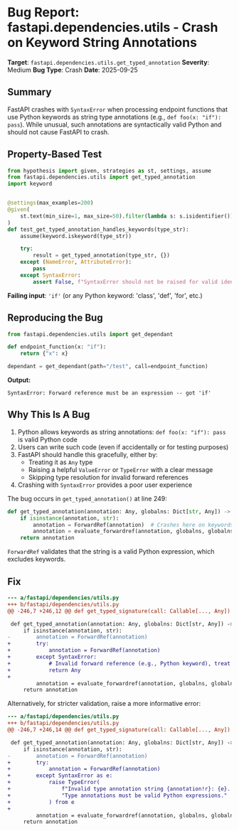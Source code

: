 # Bug Report: fastapi.dependencies.utils - Crash on Keyword String Annotations

**Target**: `fastapi.dependencies.utils.get_typed_annotation`
**Severity**: Medium
**Bug Type**: Crash
**Date**: 2025-09-25

## Summary

FastAPI crashes with `SyntaxError` when processing endpoint functions that use Python keywords as string type annotations (e.g., `def foo(x: "if"): pass`). While unusual, such annotations are syntactically valid Python and should not cause FastAPI to crash.

## Property-Based Test

```python
from hypothesis import given, strategies as st, settings, assume
from fastapi.dependencies.utils import get_typed_annotation
import keyword


@settings(max_examples=200)
@given(
    st.text(min_size=1, max_size=50).filter(lambda s: s.isidentifier()),
)
def test_get_typed_annotation_handles_keywords(type_str):
    assume(keyword.iskeyword(type_str))

    try:
        result = get_typed_annotation(type_str, {})
    except (NameError, AttributeError):
        pass
    except SyntaxError:
        assert False, f"SyntaxError should not be raised for valid identifier '{type_str}'"
```

**Failing input**: `'if'` (or any Python keyword: 'class', 'def', 'for', etc.)

## Reproducing the Bug

```python
from fastapi.dependencies.utils import get_dependant

def endpoint_function(x: "if"):
    return {"x": x}

dependant = get_dependant(path="/test", call=endpoint_function)
```

**Output:**
```
SyntaxError: Forward reference must be an expression -- got 'if'
```

## Why This Is A Bug

1. Python allows keywords as string annotations: `def foo(x: "if"): pass` is valid Python code
2. Users can write such code (even if accidentally or for testing purposes)
3. FastAPI should handle this gracefully, either by:
   - Treating it as `Any` type
   - Raising a helpful `ValueError` or `TypeError` with a clear message
   - Skipping type resolution for invalid forward references
4. Crashing with `SyntaxError` provides a poor user experience

The bug occurs in `get_typed_annotation()` at line 249:
```python
def get_typed_annotation(annotation: Any, globalns: Dict[str, Any]) -> Any:
    if isinstance(annotation, str):
        annotation = ForwardRef(annotation)  # Crashes here on keywords
        annotation = evaluate_forwardref(annotation, globalns, globalns)
    return annotation
```

`ForwardRef` validates that the string is a valid Python expression, which excludes keywords.

## Fix

```diff
--- a/fastapi/dependencies/utils.py
+++ b/fastapi/dependencies/utils.py
@@ -246,7 +246,12 @@ def get_typed_signature(call: Callable[..., Any]) -> inspect.Signature:

 def get_typed_annotation(annotation: Any, globalns: Dict[str, Any]) -> Any:
     if isinstance(annotation, str):
-        annotation = ForwardRef(annotation)
+        try:
+            annotation = ForwardRef(annotation)
+        except SyntaxError:
+            # Invalid forward reference (e.g., Python keyword), treat as Any
+            return Any
+
         annotation = evaluate_forwardref(annotation, globalns, globalns)
     return annotation
```

Alternatively, for stricter validation, raise a more informative error:

```diff
--- a/fastapi/dependencies/utils.py
+++ b/fastapi/dependencies/utils.py
@@ -246,7 +246,14 @@ def get_typed_signature(call: Callable[..., Any]) -> inspect.Signature:

 def get_typed_annotation(annotation: Any, globalns: Dict[str, Any]) -> Any:
     if isinstance(annotation, str):
-        annotation = ForwardRef(annotation)
+        try:
+            annotation = ForwardRef(annotation)
+        except SyntaxError as e:
+            raise TypeError(
+                f"Invalid type annotation string {annotation!r}: {e}. "
+                "Type annotations must be valid Python expressions."
+            ) from e
+
         annotation = evaluate_forwardref(annotation, globalns, globalns)
     return annotation
```